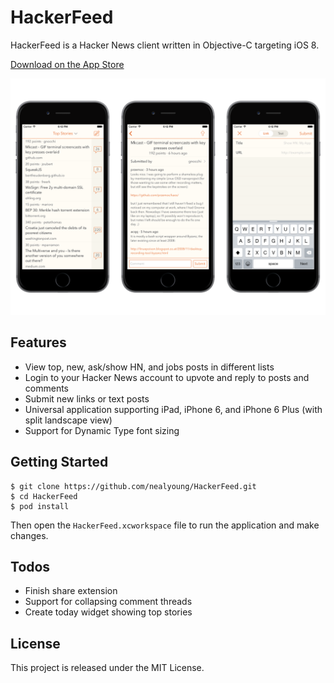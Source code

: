 # HackerFeed

HackerFeed is a Hacker News client written in Objective-C targeting iOS 8.

[Download on the App Store](https://itunes.apple.com/us/app/hackerfeed-hacker-news-client/id919346897?ls=1&mt=8)

![Screenshot](https://github.com/nealyoung/HackerFeed/raw/master/header.png)

## Features

* View top, new, ask/show HN, and jobs posts in different lists
* Login to your Hacker News account to upvote and reply to posts and comments
* Submit new links or text posts
* Universal application supporting iPad, iPhone 6, and iPhone 6 Plus (with split landscape view)
* Support for Dynamic Type font sizing

## Getting Started

```
$ git clone https://github.com/nealyoung/HackerFeed.git
$ cd HackerFeed
$ pod install
```
Then open the `HackerFeed.xcworkspace` file to run the application and make changes.

## Todos

* Finish share extension
* Support for collapsing comment threads
* Create today widget showing top stories

## License

This project is released under the MIT License.
